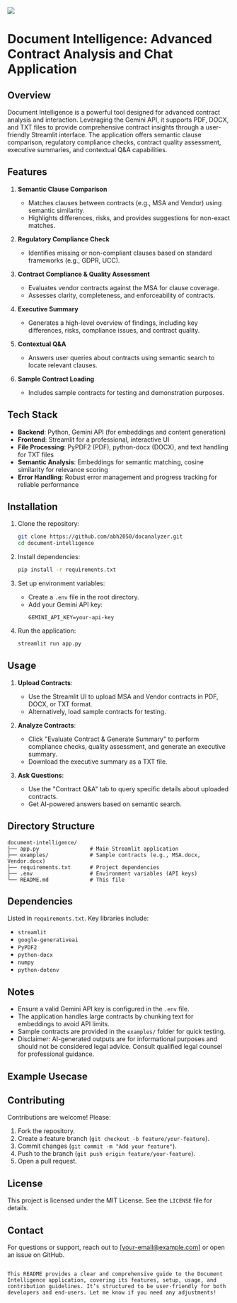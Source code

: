![](https://valenta.io/wp-content/uploads/2023/08/IDP-Services-1.jpg)
# Document Intelligence: Advanced Contract Analysis and Chat Application

## Overview
Document Intelligence is a powerful tool designed for advanced contract analysis and interaction. Leveraging the Gemini API, it supports PDF, DOCX, and TXT files to provide comprehensive contract insights through a user-friendly Streamlit interface. The application offers semantic clause comparison, regulatory compliance checks, contract quality assessment, executive summaries, and contextual Q&A capabilities.

## Features
1. **Semantic Clause Comparison**  
   - Matches clauses between contracts (e.g., MSA and Vendor) using semantic similarity.  
   - Highlights differences, risks, and provides suggestions for non-exact matches.

2. **Regulatory Compliance Check**  
   - Identifies missing or non-compliant clauses based on standard frameworks (e.g., GDPR, UCC).

3. **Contract Compliance & Quality Assessment**  
   - Evaluates vendor contracts against the MSA for clause coverage.  
   - Assesses clarity, completeness, and enforceability of contracts.

4. **Executive Summary**  
   - Generates a high-level overview of findings, including key differences, risks, compliance issues, and contract quality.

5. **Contextual Q&A**  
   - Answers user queries about contracts using semantic search to locate relevant clauses.

6. **Sample Contract Loading**  
   - Includes sample contracts for testing and demonstration purposes.

## Tech Stack
- **Backend**: Python, Gemini API (for embeddings and content generation)  
- **Frontend**: Streamlit for a professional, interactive UI  
- **File Processing**: PyPDF2 (PDF), python-docx (DOCX), and text handling for TXT files  
- **Semantic Analysis**: Embeddings for semantic matching, cosine similarity for relevance scoring  
- **Error Handling**: Robust error management and progress tracking for reliable performance

## Installation
1. Clone the repository:
   ```bash
   git clone https://github.com/abh2050/docanalyzer.git
   cd document-intelligence
   ```

2. Install dependencies:
   ```bash
   pip install -r requirements.txt
   ```

3. Set up environment variables:
   - Create a `.env` file in the root directory.
   - Add your Gemini API key:
     ```env
     GEMINI_API_KEY=your-api-key
     ```

4. Run the application:
   ```bash
   streamlit run app.py
   ```

## Usage
1. **Upload Contracts**:
   - Use the Streamlit UI to upload MSA and Vendor contracts in PDF, DOCX, or TXT format.
   - Alternatively, load sample contracts for testing.

2. **Analyze Contracts**:
   - Click "Evaluate Contract & Generate Summary" to perform compliance checks, quality assessment, and generate an executive summary.
   - Download the executive summary as a TXT file.

3. **Ask Questions**:
   - Use the "Contract Q&A" tab to query specific details about uploaded contracts.
   - Get AI-powered answers based on semantic search.

## Directory Structure
```plaintext
document-intelligence/
├── app.py                # Main Streamlit application
├── examples/             # Sample contracts (e.g., MSA.docx, Vendor.docx)
├── requirements.txt      # Project dependencies
├── .env                  # Environment variables (API keys)
└── README.md             # This file
```

## Dependencies
Listed in `requirements.txt`. Key libraries include:
- `streamlit`
- `google-generativeai`
- `PyPDF2`
- `python-docx`
- `numpy`
- `python-dotenv`

## Notes
- Ensure a valid Gemini API key is configured in the `.env` file.
- The application handles large contracts by chunking text for embeddings to avoid API limits.
- Sample contracts are provided in the `examples/` folder for quick testing.
- Disclaimer: AI-generated outputs are for informational purposes and should not be considered legal advice. Consult qualified legal counsel for professional guidance.

## Example Usecase


## Contributing
Contributions are welcome! Please:
1. Fork the repository.
2. Create a feature branch (`git checkout -b feature/your-feature`).
3. Commit changes (`git commit -m "Add your feature"`).
4. Push to the branch (`git push origin feature/your-feature`).
5. Open a pull request.

## License
This project is licensed under the MIT License. See the `LICENSE` file for details.

## Contact
For questions or support, reach out to [your-email@example.com] or open an issue on GitHub.
```

This README provides a clear and comprehensive guide to the Document Intelligence application, covering its features, setup, usage, and contribution guidelines. It’s structured to be user-friendly for both developers and end-users. Let me know if you need any adjustments!
